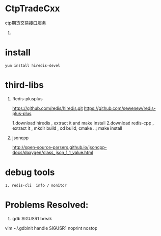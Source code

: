 
CtpTradeCxx
========
ctp期货交易接口服务

1.

install 
=====


    yum install hiredis-devel


third-libs
=====

1. Redis-plusplus


    https://github.com/redis/hiredis.git
    https://github.com/sewenew/redis-plus-plus
    
    1.download hiredis , extract it and make install 
    2.download redis-cpp , extract it , mkdir build , cd build; cmake ..; make install
    
    
2. jsoncpp 


    http://open-source-parsers.github.io/jsoncpp-docs/doxygen/class_json_1_1_value.html
    

debug tools
====

    1. redis-cli  info / monitor


Problems Resolved:
==========
1. gdb SIGUSR1 break

vim ~/.gdbinit
  handle SIGUSR1 noprint nostop

